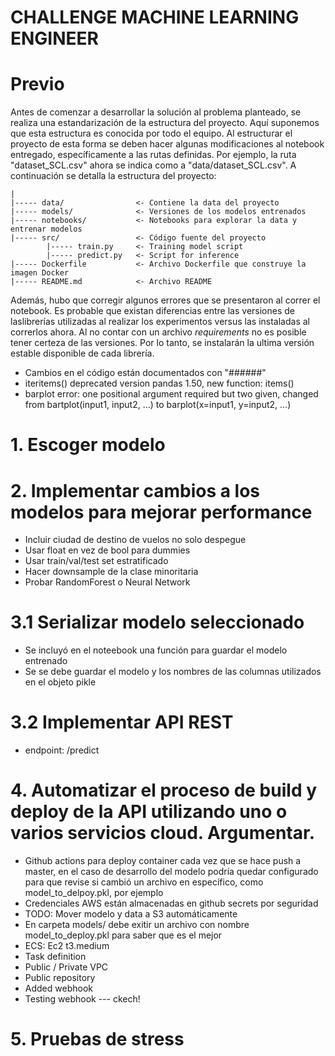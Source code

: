# CHALLENGE MACHINE LEARNING ENGINEER

# Previo
Antes de comenzar a desarrollar la solución al problema planteado, se realiza una estandarización de la estructura del proyecto. Aquí suponemos que esta estructura es conocida por todo el equipo. Al estructurar el proyecto de esta forma se deben hacer algunas modificaciones al notebook entregado, específicamente a las rutas definidas. Por ejemplo, la ruta "dataset_SCL.csv" ahora se indica como a "data/dataset_SCL.csv". A continuación se detalla la estructura del proyecto:

    |
    |----- data/                <- Contiene la data del proyecto 
    |----- models/              <- Versiones de los modelos entrenados
    |----- notebooks/           <- Notebooks para explorar la data y entrenar modelos
    |----- src/                 <- Código fuente del proyecto
            |----- train.py     <- Training model script
            |----- predict.py   <- Script for inference
    |----- Dockerfile           <- Archivo Dockerfile que construye la imagen Docker
    |----- README.md            <- Archivo README

Además, hubo que corregir algunos errores que se presentaron al correr el notebook. Es probable que existan diferencias entre las versiones de laslibrerías utilizadas al realizar los experimentos versus las instaladas al correrlos ahora. Al no contar con un archivo _requirements_ no es posible tener certeza de las versiones. Por lo tanto, se instalarán la ultima versión estable disponible de cada librería.

- Cambios en el código están documentados con "######" 
- iteritems() deprecated version pandas 1.50, new function: items()
- barplot error: one positional argument required but two given, changed from bartplot(input1, input2, ...) to barplot(x=input1, y=input2, ...)

# 1. Escoger modelo 
# 2. Implementar cambios a los modelos para mejorar performance
- Incluir ciudad de destino de vuelos no solo despegue
- Usar float en vez de bool para dummies
- Usar train/val/test set estratificado
- Hacer downsample de la clase minoritaria
- Probar RandomForest o Neural Network
# 3.1 Serializar modelo seleccionado
- Se incluyó en el noteebook una función para guardar el modelo entrenado
- Se se debe guardar el modelo y los nombres de las columnas utilizados en el objeto pikle
# 3.2 Implementar API REST


- endpoint: /predict



# 4. Automatizar el proceso de build y deploy de la API utilizando uno o varios servicios cloud. Argumentar.

- Github actions para deploy container cada vez que se hace push a master, en el caso de desarrollo del modelo
podría quedar configurado para que revise si cambió un archivo en específico, como model_to_delpoy.pkl, por ejemplo
- Credenciales AWS están almacenadas en github secrets por seguridad
- TODO: Mover modelo y data a S3 automáticamente
- En carpeta models/ debe exitir un archivo con nombre model_to_deploy.pkl para saber que es el mejor
- ECS: Ec2 t3.medium
- Task definition
- Public / Private VPC
- Public repository
- Added webhook
- Testing webhook --- ckech!

# 5. Pruebas de stress